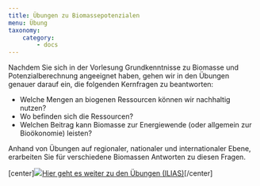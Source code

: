 ```yaml
---
title: Übungen zu Biomassepotenzialen
menu: Übung
taxonomy:
    category:
        - docs
---
```



Nachdem Sie sich in der Vorlesung Grundkenntnisse zu Biomasse und Potenzialberechnung angeeignet haben, gehen wir in den Übungen genauer darauf ein, die folgenden Kernfragen zu beantworten:

- Welche Mengen an biogenen Ressourcen können wir nachhaltig nutzen?
- Wo befinden sich die Ressourcen?
- Welchen Beitrag kann Biomasse zur Energiewende (oder allgemein zur Bioökonomie) leisten?

Anhand von Übungen auf regionaler, nationaler und internationaler Ebene, erarbeiten Sie für verschiedene Biomassen Antworten zu diesen Fragen. 

[center]<a href="https://ilias.opengeoedu.de/ilias/goto.php?target=crs_289&client_id=opengeoedu" markdown="1" target="_blank">![](/images/exercise.png?resize=200,200)Hier geht es weiter zu den Übungen (ILIAS)</a>[/center]
